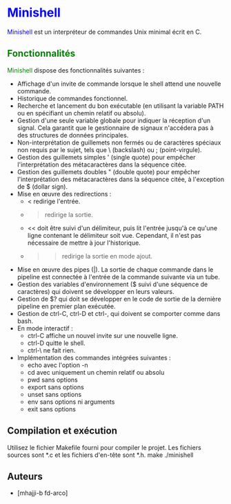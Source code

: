 # <span style="color:blue">Minishell</span>

<span style="color:blue">Minishell</span> est un interpréteur de commandes Unix minimal écrit en C.

## <span style="color:green">Fonctionnalités</span>

<span style="color:green">Minishell</span> dispose des fonctionnalités suivantes :

- Affichage d'un invite de commande lorsque le shell attend une nouvelle commande.
- Historique de commandes fonctionnel.
- Recherche et lancement du bon exécutable (en utilisant la variable PATH ou en spécifiant un chemin relatif ou absolu).
- Gestion d'une seule variable globale pour indiquer la réception d'un signal. Cela garantit que le gestionnaire de signaux n'accédera pas à des structures de données principales.
- Non-interprétation de guillemets non fermés ou de caractères spéciaux non requis par le sujet, tels que \ (backslash) ou ; (point-virgule).
- Gestion des guillemets simples ' (single quote) pour empêcher l'interprétation des métacaractères dans la séquence citée.
- Gestion des guillemets doubles " (double quote) pour empêcher l'interprétation des métacaractères dans la séquence citée, à l'exception de $ (dollar sign).
- Mise en œuvre des redirections :
  - < redirige l'entrée.
  - > redirige la sortie.
  - << doit être suivi d'un délimiteur, puis lit l'entrée jusqu'à ce qu'une ligne contenant le délimiteur soit vue. Cependant, il n'est pas nécessaire de mettre à jour l'historique.
  - >> redirige la sortie en mode ajout.
- Mise en œuvre des pipes (|). La sortie de chaque commande dans le pipeline est connectée à l'entrée de la commande suivante via un tube.
- Gestion des variables d'environnement ($ suivi d'une séquence de caractères) qui doivent se développer en leurs valeurs.
- Gestion de $? qui doit se développer en le code de sortie de la dernière pipeline en premier plan exécutée.
- Gestion de ctrl-C, ctrl-D et ctrl-\, qui doivent se comporter comme dans bash.
- En mode interactif :
  - ctrl-C affiche un nouvel invite sur une nouvelle ligne.
  - ctrl-D quitte le shell.
  - ctrl-\ ne fait rien.
- Implémentation des commandes intégrées suivantes :
  - echo avec l'option -n
  - cd avec uniquement un chemin relatif ou absolu
  - pwd sans options
  - export sans options
  - unset sans options
  - env sans options ni arguments
  - exit sans options

## Compilation et exécution

Utilisez le fichier Makefile fourni pour compiler le projet. Les fichiers sources sont *.c et les fichiers d'en-tête sont *.h.
make
./minishell
## Auteurs

- [mhajji-b fd-arco]
```bash

